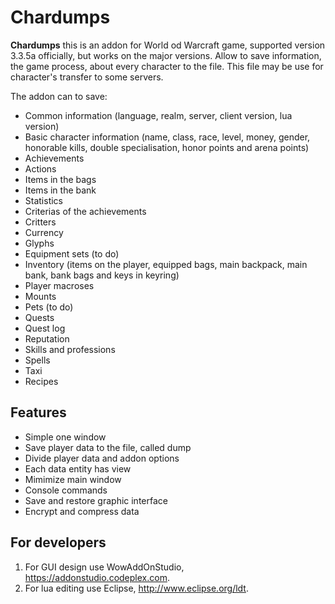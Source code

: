 # Chardumps #

**Chardumps** this is an addon for World od Warcraft game, supported version 3.3.5a officially, but works on the major versions. Allow to save information, the game process, about every character to the file. This file may be use for character's transfer to some servers.

The addon can to save:

- Common information (language, realm, server, client version, lua version)
- Basic character information (name, class, race, level, money, gender, honorable kills, double specialisation, honor points and arena points)
- Achievements
- Actions
- Items in the bags
- Items in the bank
- Statistics
- Criterias of the achievements
- Critters
- Currency
- Glyphs
- Equipment sets (to do)
- Inventory (items on the player, equipped bags, main backpack, main bank, bank bags and keys in keyring)
- Player macroses
- Mounts
- Pets (to do)
- Quests
- Quest log
- Reputation
- Skills and professions
- Spells
- Taxi
- Recipes

## Features
- Simple one window
- Save player data to the file, called dump
- Divide player data and addon options
- Each data entity has view
- Mimimize main window
- Console commands
- Save and restore graphic interface
- Encrypt and compress data

## For developers

1. For GUI design use WowAddOnStudio, https://addonstudio.codeplex.com.
2. For lua editing use Eclipse, http://www.eclipse.org/ldt.
